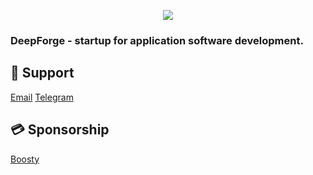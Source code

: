 <p align="center"><img src="https://github.com/DeepForge-Technology/.github/blob/master/profile/Logo/png/MainLogo512.png"></p>

### DeepForge - startup for application software development.

## 👥 Support
[Email](mailto:deepforge.technology@gmail.com)
[Telegram](https://t.me/deepforge_toolset)

## 💳 Sponsorship
[Boosty](https://boosty.to/deepforge/donate)

<!--

**Here are some ideas to get you started:**

🙋‍♀️ A short introduction - what is your organization all about?
🌈 Contribution guidelines - how can the community get involved?
👩‍💻 Useful resources - where can the community find your docs? Is there anything else the community should know?
🍿 Fun facts - what does your team eat for breakfast?
🧙 Remember, you can do mighty things with the power of [Markdown](https://docs.github.com/github/writing-on-github/getting-started-with-writing-and-formatting-on-github/basic-writing-and-formatting-syntax)
-->
